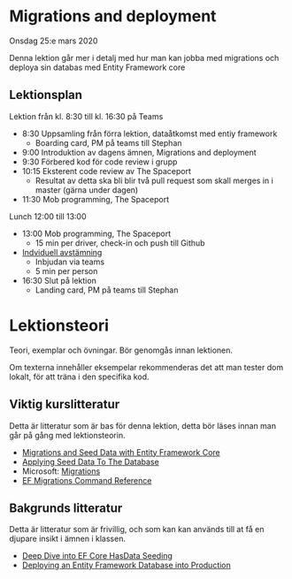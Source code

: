 # Migrations and deployment

Onsdag 25:e mars 2020

Denna lektion går mer i detalj med hur man kan jobba med migrations och deploya sin databas med Entity Framework core

## Lektionsplan
Lektion från kl. 8:30 till kl. 16:30 på Teams

* 8:30 Uppsamling från förra lektion, dataåtkomst med entiy framework
  * Boarding card, PM på teams till Stephan
* 9:00 Introduktion av dagens ämnen, Migrations and deployment
* 9:30 Förbered kod för code review i grupp
* 10:15 Eksterent code review av The Spaceport
  * Resultat av detta ska bli blir två pull request som skall merges in i master (gärna under dagen)
* 11:30 Mob programming, The Spaceport

Lunch 12:00 till 13:00

* 13:00 Mob programming, The Spaceport
  * 15 min per driver, check-in och push till Github
* [Indviduell avstämning](feedback.md)
  * Inbjudan via teams
  * 5 min per person
* 16:30 Slut på lektion
  * Landing card, PM på teams till Stephan

# Lektionsteori

Teori, exemplar och övningar. Bör genomgås innan lektionen.

Om texterna innehåller eksempelar rekommenderas det att man tester dom lokalt, för att träna i den specifika kod.

## Viktig kurslitteratur
Detta är litteratur som är bas för denna lektion, detta bör läses innan man går på gång med lektionsteorin.

* [Migrations and Seed Data with Entity Framework Core](https://code-maze.com/migrations-and-seed-data-efcore/)
* [Applying Seed Data To The Database](https://www.learnentityframeworkcore.com/migrations/seeding)
* Microsoft: [Migrations](https://docs.microsoft.com/en-us/ef/core/managing-schemas/migrations/?tabs=dotnet-core-cli)
* [EF Migrations Command Reference](https://coding.abel.nu/2012/03/ef-migrations-command-reference/)

## Bakgrunds litteratur
Detta är litteratur som är frivillig, och som kan kan används till at få en djupare insikt i ämnen i klassen.

* [Deep Dive into EF Core HasData Seeding](https://docs.microsoft.com/en-us/archive/msdn-magazine/2018/august/data-points-deep-dive-into-ef-core-hasdata-seeding)
* [Deploying an Entity Framework Database into Production](https://www.red-gate.com/simple-talk/dotnet/net-framework/deploying-an-entity-framework-database-into-production/)
